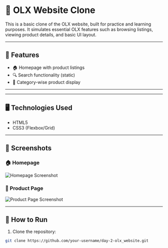 # 🛒 OLX Website Clone

This is a basic clone of the OLX website, built for practice and learning purposes. It simulates essential OLX features such as browsing listings, viewing product details, and basic UI layout.

---

## 🚀 Features

- 🏠 Homepage with product listings
- 🔍 Search functionality (static)
- 📁 Category-wise product display


---


---

## 🖥️ Technologies Used

- HTML5
- CSS3 (Flexbox/Grid)


---

## 📸 Screenshots

### 🏠 Homepage

![Homepage Screenshot](assets/screenshot-home.png)

### 📄 Product Page

![Product Page Screenshot](assets/screenshot-product.png)

---

## 📌 How to Run

1. Clone the repository:

```bash
git clone https://github.com/your-username/day-2-olx_website.git






